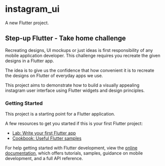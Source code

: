 # instagram_ui

A new Flutter project.

## Step-up Flutter - Take home challenge

Recreating designs, UI mockups or just ideas is first responsibility of any mobile application developer. This challenge requires you recreate the given designs in a Flutter app.

The idea is to give us the confidence that how convenient it is to recreate the designs on Flutter of everyday apps we use.

This project aims to demonstrate how to build a visually appealing instagram user interface using Flutter widgets and design principles.

### Getting Started

This project is a starting point for a Flutter application.

A few resources to get you started if this is your first Flutter project:

- [Lab: Write your first Flutter app](https://docs.flutter.dev/get-started/codelab)
- [Cookbook: Useful Flutter samples](https://docs.flutter.dev/cookbook)

For help getting started with Flutter development, view the
[online documentation](https://docs.flutter.dev/), which offers tutorials,
samples, guidance on mobile development, and a full API reference.


